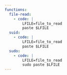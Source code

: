 ```yaml
---
functions:
  file-read:
    - code: |
        LFILE=file_to_read
        paste $LFILE
  suid:
    - code: |
        LFILE=file_to_read
        paste $LFILE
  sudo:
    - code: |
        LFILE=file_to_read
        sudo paste $LFILE
---
```

